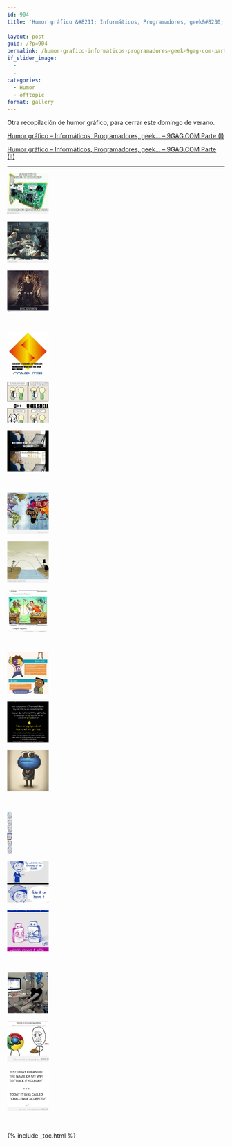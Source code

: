 ```yaml
---
id: 904
title: 'Humor gráfico &#8211; Informáticos, Programadores, geek&#8230; &#8211; 9GAG.COM Parte (III)'

layout: post
guid: /?p=904
permalink: /humor-grafico-informaticos-programadores-geek-9gag-com-parte-iii/
if_slider_image:
  -
  -
categories:
  - Humor
  - offtopic
format: gallery
---
```

Otra recopilación de humor gráfico, para cerrar este domingo de verano.

<a href="//humor-grafico-informaticos-11/" title="Humor gráfico – Informáticos, Programadores, geek… – 9GAG.COM Parte (I)" target="_blank">Humor gráfico – Informáticos, Programadores, geek… – 9GAG.COM Parte (I)</a>

<a href="/humor-grafico-informaticos/" title="Humor gráfico – Informáticos, Programadores, geek… – 9GAG.COM Parte (II)" target="_blank">Humor gráfico – Informáticos, Programadores, geek… – 9GAG.COM Parte (II)</a>

* * *

<div id='gallery-1' class='gallery galleryid-904 gallery-columns-3 gallery-size-thumbnail'>
  <dl class='gallery-item'>
    <dt class='gallery-icon landscape'>
      <a href='https://elbauldelprogramador.com/humor-grafico-informaticos-programadores-geek-9gag-com-parte-iii/292419_10151030364926840_1615042369_n/'><img width="96" height="96" src="/assets/img/2012/08/292419_10151030364926840_1615042369_n1-150x150.jpg" class="attachment-thumbnail" alt="292419_10151030364926840_1615042369_n" /></a>
    </dt>
  </dl>

  <dl class='gallery-item'>
    <dt class='gallery-icon landscape'>
      <a href='https://elbauldelprogramador.com/humor-grafico-informaticos-programadores-geek-9gag-com-parte-iii/603552_10150954606546840_960251269_n/'><img width="96" height="96" src="/assets/img/2012/08/603552_10150954606546840_960251269_n1-150x150.jpg" class="attachment-thumbnail" alt="603552_10150954606546840_960251269_n" /></a>
    </dt>
  </dl>

  <dl class='gallery-item'>
    <dt class='gallery-icon portrait'>
      <a href='https://elbauldelprogramador.com/humor-grafico-informaticos-programadores-geek-9gag-com-parte-iii/4571221_700b_v1/'><img width="96" height="96" src="/assets/img/2012/08/4571221_700b_v11-150x150.jpg" class="attachment-thumbnail" alt="4571221_700b_v1" /></a>
    </dt>
  </dl>

  <br style="clear: both" />

  <dl class='gallery-item'>
    <dt class='gallery-icon portrait'>
      <a href='https://elbauldelprogramador.com/humor-grafico-informaticos-programadores-geek-9gag-com-parte-iii/4547129_700b/'><img width="96" height="96" src="/assets/img/2012/08/4547129_700b1-150x150.jpg" class="attachment-thumbnail" alt="4547129_700b" /></a>
    </dt>
  </dl>

  <dl class='gallery-item'>
    <dt class='gallery-icon portrait'>
      <a href='https://elbauldelprogramador.com/humor-grafico-informaticos-programadores-geek-9gag-com-parte-iii/avpfizxcaaa3rxp-2/'><img width="96" height="96" src="/assets/img/2012/08/AvpFizXCAAA3RXp1-150x150.jpg" class="attachment-thumbnail" alt="AvpFizXCAAA3RXp" /></a>
    </dt>
  </dl>

  <dl class='gallery-item'>
    <dt class='gallery-icon portrait'>
      <a href='https://elbauldelprogramador.com/humor-grafico-informaticos-programadores-geek-9gag-com-parte-iii/ensayos-2/'><img width="96" height="96" src="/assets/img/2012/08/ensayos1-150x150.jpg" class="attachment-thumbnail" alt="ensayos" /></a>
    </dt>
  </dl>

  <br style="clear: both" />

  <dl class='gallery-item'>
    <dt class='gallery-icon landscape'>
      <a href='https://elbauldelprogramador.com/humor-grafico-informaticos-programadores-geek-9gag-com-parte-iii/2696090_700b/'><img width="96" height="96" src="/assets/img/2012/08/2696090_700b1-150x150.jpg" class="attachment-thumbnail" alt="2696090_700b" /></a>
    </dt>
  </dl>

  <dl class='gallery-item'>
    <dt class='gallery-icon landscape'>
      <a href='https://elbauldelprogramador.com/humor-grafico-informaticos-programadores-geek-9gag-com-parte-iii/4183958_460s_v1/'><img width="96" height="96" src="/assets/img/2012/08/4183958_460s_v11-150x150.jpg" class="attachment-thumbnail" alt="4183958_460s_v1" /></a>
    </dt>
  </dl>

  <dl class='gallery-item'>
    <dt class='gallery-icon portrait'>
      <a href='https://elbauldelprogramador.com/humor-grafico-informaticos-programadores-geek-9gag-com-parte-iii/4190955_460s-1/'><img width="96" height="96" src="/assets/img/2012/08/4190955_460s-11-150x150.jpg" class="attachment-thumbnail" alt="4190955_460s (1)" /></a>
    </dt>
  </dl>

  <br style="clear: both" />

  <dl class='gallery-item'>
    <dt class='gallery-icon portrait'>
      <a href='https://elbauldelprogramador.com/humor-grafico-informaticos-programadores-geek-9gag-com-parte-iii/4191750_460s/'><img width="96" height="96" src="/assets/img/2012/08/4191750_460s1-150x150.jpg" class="attachment-thumbnail" alt="4191750_460s" /></a>
    </dt>
  </dl>

  <dl class='gallery-item'>
    <dt class='gallery-icon portrait'>
      <a href='https://elbauldelprogramador.com/humor-grafico-informaticos-programadores-geek-9gag-com-parte-iii/homenaje-a-teska/'><img width="96" height="96" src="/assets/img/2012/08/Homenaje-a-Teska1-150x150.jpg" class="attachment-thumbnail" alt="Homenaje a Teska" /></a>
    </dt>
  </dl>

  <dl class='gallery-item'>
    <dt class='gallery-icon portrait'>
      <a href='https://elbauldelprogramador.com/humor-grafico-informaticos-programadores-geek-9gag-com-parte-iii/4180523_700b/'><img width="96" height="96" src="/assets/img/2012/08/4180523_700b1-150x150.jpg" class="attachment-thumbnail" alt="4180523_700b" /></a>
    </dt>
  </dl>

  <br style="clear: both" />

  <dl class='gallery-item'>
    <dt class='gallery-icon portrait'>
      <a href='https://elbauldelprogramador.com/humor-grafico-informaticos-programadores-geek-9gag-com-parte-iii/social-media-doctor/'><img width="11" height="96" src="/assets/img/2012/08/social-media-doctor1.png" class="attachment-thumbnail" alt="social-media-doctor" /></a>
    </dt>
  </dl>

  <dl class='gallery-item'>
    <dt class='gallery-icon portrait'>
      <a href='https://elbauldelprogramador.com/humor-grafico-informaticos-programadores-geek-9gag-com-parte-iii/426565_177194745724080_154055244704697_265589_853276143_n/'><img width="96" height="96" src="/assets/img/2012/08/426565_177194745724080_154055244704697_265589_853276143_n1-150x150.jpg" class="attachment-thumbnail" alt="426565_177194745724080_154055244704697_265589_853276143_n" /></a>
    </dt>
  </dl>

  <dl class='gallery-item'>
    <dt class='gallery-icon portrait'>
      <a href='https://elbauldelprogramador.com/humor-grafico-informaticos-programadores-geek-9gag-com-parte-iii/383546_222035087906712_154055244704697_367098_390563735_n/'><img width="96" height="96" src="/assets/img/2012/08/383546_222035087906712_154055244704697_367098_390563735_n1-150x150.jpg" class="attachment-thumbnail" alt="383546_222035087906712_154055244704697_367098_390563735_n" /></a>
    </dt>
  </dl>

  <br style="clear: both" />

  <dl class='gallery-item'>
    <dt class='gallery-icon portrait'>
      <a href='https://elbauldelprogramador.com/humor-grafico-informaticos-programadores-geek-9gag-com-parte-iii/4065307_700b_v2/'><img width="96" height="96" src="/assets/img/2012/08/4065307_700b_v21-150x150.jpg" class="attachment-thumbnail" alt="4065307_700b_v2" /></a>
    </dt>
  </dl>

  <dl class='gallery-item'>
    <dt class='gallery-icon landscape'>
      <a href='https://elbauldelprogramador.com/humor-grafico-informaticos-programadores-geek-9gag-com-parte-iii/seems-legit/'><img width="96" height="96" src="/assets/img/2012/08/Seems-legit1-150x150.jpg" class="attachment-thumbnail" alt="Seems legit" /></a>
    </dt>
  </dl>

  <dl class='gallery-item'>
    <dt class='gallery-icon landscape'>
      <a href='https://elbauldelprogramador.com/humor-grafico-informaticos-programadores-geek-9gag-com-parte-iii/wifi-names/'><img width="96" height="96" src="/assets/img/2012/08/Wifi-Names1-150x150.jpg" class="attachment-thumbnail" alt="Wifi Names" /></a>
    </dt>
  </dl>

  <br style="clear: both" />
</div>



{% include _toc.html %}
